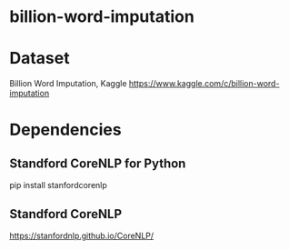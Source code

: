 # billion-word-imputation
# Dataset
Billion Word Imputation, Kaggle
https://www.kaggle.com/c/billion-word-imputation

# Dependencies
## Standford CoreNLP for Python
pip install stanfordcorenlp
## Standford CoreNLP
https://stanfordnlp.github.io/CoreNLP/


